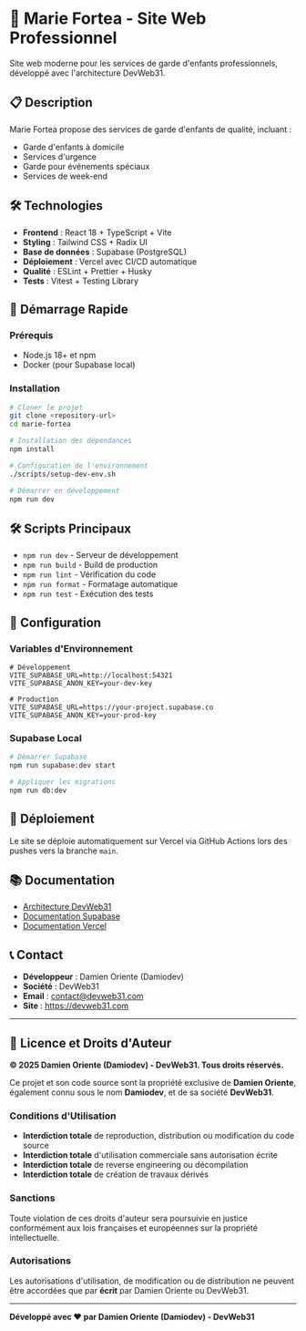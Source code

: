 # 🚀 Marie Fortea - Site Web Professionnel

Site web moderne pour les services de garde d'enfants professionnels, développé avec l'architecture DevWeb31.

## 📋 **Description**

Marie Fortea propose des services de garde d'enfants de qualité, incluant :
- Garde d'enfants à domicile
- Services d'urgence
- Garde pour événements spéciaux
- Services de week-end

## 🛠️ **Technologies**

- **Frontend** : React 18 + TypeScript + Vite
- **Styling** : Tailwind CSS + Radix UI
- **Base de données** : Supabase (PostgreSQL)
- **Déploiement** : Vercel avec CI/CD automatique
- **Qualité** : ESLint + Prettier + Husky
- **Tests** : Vitest + Testing Library

## 🚀 **Démarrage Rapide**

### **Prérequis**
- Node.js 18+ et npm
- Docker (pour Supabase local)

### **Installation**
```bash
# Cloner le projet
git clone <repository-url>
cd marie-fortea

# Installation des dépendances
npm install

# Configuration de l'environnement
./scripts/setup-dev-env.sh

# Démarrer en développement
npm run dev
```

## 🛠️ **Scripts Principaux**

- `npm run dev` - Serveur de développement
- `npm run build` - Build de production
- `npm run lint` - Vérification du code
- `npm run format` - Formatage automatique
- `npm run test` - Exécution des tests

## 🔧 **Configuration**

### **Variables d'Environnement**
```env
# Développement
VITE_SUPABASE_URL=http://localhost:54321
VITE_SUPABASE_ANON_KEY=your-dev-key

# Production
VITE_SUPABASE_URL=https://your-project.supabase.co
VITE_SUPABASE_ANON_KEY=your-prod-key
```

### **Supabase Local**
```bash
# Démarrer Supabase
npm run supabase:dev start

# Appliquer les migrations
npm run db:dev
```

## 🚀 **Déploiement**

Le site se déploie automatiquement sur Vercel via GitHub Actions lors des pushes vers la branche `main`.

## 📚 **Documentation**

- [Architecture DevWeb31](https://devweb31.com)
- [Documentation Supabase](https://supabase.com/docs)
- [Documentation Vercel](https://vercel.com/docs)

## 📞 **Contact**

- **Développeur** : Damien Oriente (Damiodev)
- **Société** : DevWeb31
- **Email** : contact@devweb31.com
- **Site** : https://devweb31.com

---

## 📄 **Licence et Droits d'Auteur**

**© 2025 Damien Oriente (Damiodev) - DevWeb31. Tous droits réservés.**

Ce projet et son code source sont la propriété exclusive de **Damien Oriente**, également connu sous le nom **Damiodev**, et de sa société **DevWeb31**.

### **Conditions d'Utilisation**

- **Interdiction totale** de reproduction, distribution ou modification du code source
- **Interdiction totale** d'utilisation commerciale sans autorisation écrite
- **Interdiction totale** de reverse engineering ou décompilation
- **Interdiction totale** de création de travaux dérivés

### **Sanctions**

Toute violation de ces droits d'auteur sera poursuivie en justice conformément aux lois françaises et européennes sur la propriété intellectuelle.

### **Autorisations**

Les autorisations d'utilisation, de modification ou de distribution ne peuvent être accordées que par **écrit** par Damien Oriente ou DevWeb31.

---

**Développé avec ❤️ par Damien Oriente (Damiodev) - DevWeb31**
